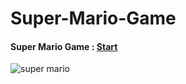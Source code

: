 # Super-Mario-Game
#### Super Mario Game : <a href="https://hager-abd-el-galil.github.io/Super-Mario-Game/" target="_blank">Start</a> 
![super mario](https://user-images.githubusercontent.com/81237428/216841701-9779a7f0-5d95-4ab9-bb0e-96910ea7b8c5.PNG)
